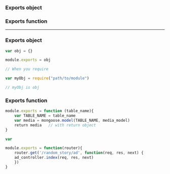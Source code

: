 ### Exports object
### Exports function

---------------------------------------------------

### Exports object

```js
var obj = {}

module.exports = obj

// When you require

var myObj = require("path/to/module")

// myObj is obj

```

### Exports function

```js
module.exports = function (table_name){
    var TABLE_NAME = table_name
    var media = mongoose.model(TABLE_NAME, media_model)
    return media   // with return object
}

var 

```

```js
module.exports = function(router){
    router.get('/random_story/ad', function(req, res, next) {
	ad_controller.index(req, res, next)
    })
}
```
